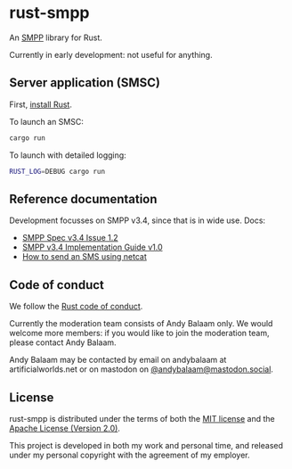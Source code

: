 # rust-smpp

An [SMPP](https://smpp.org/) library for Rust.

Currently in early development: not useful for anything.

## Server application (SMSC)

First, [install Rust](https://www.rust-lang.org/tools/install).

To launch an SMSC:

```bash
cargo run
```

To launch with detailed logging:

```bash
RUST_LOG=DEBUG cargo run
```

## Reference documentation

Development focusses on SMPP v3.4, since that is in wide use.  Docs:

* [SMPP Spec v3.4 Issue 1.2](https://smpp.org/SMPP_v3_4_Issue1_2.pdf)
* [SMPP v3.4 Implementation Guide v1.0](https://smpp.org/smppv34_gsmumts_ig_v10.pdf)
* [How to send an SMS using netcat](https://www.artificialworlds.net/blog/2020/08/10/how-to-send-an-sms-using-netcat-via-smpp/)

## Code of conduct

We follow the [Rust code of conduct](https://www.rust-lang.org/conduct.html).

Currently the moderation team consists of Andy Balaam only.  We would welcome
more members: if you would like to join the moderation team, please contact
Andy Balaam.

Andy Balaam may be contacted by email on andybalaam at artificialworlds.net or
on mastodon on
[@andybalaam@mastodon.social](https://mastodon.social/web/accounts/7995).

## License

rust-smpp is distributed under the terms of both the [MIT license](LICENSE-MIT)
and the [Apache License (Version 2.0)](LICENSE-APACHE).

This project is developed in both my work and personal time, and released under
my personal copyright with the agreement of my employer.
